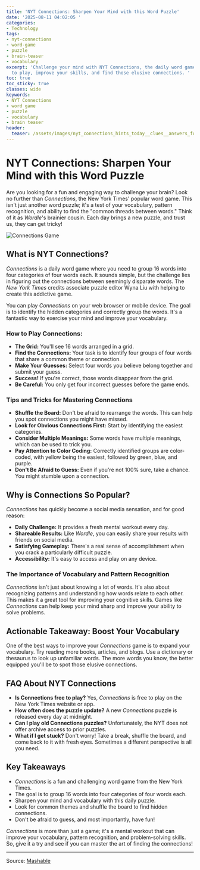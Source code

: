 ```yaml
---
title: 'NYT Connections: Sharpen Your Mind with this Word Puzzle'
date: '2025-08-11 04:02:05 '
categories:
- Technology
tags:
- nyt-connections
- word-game
- puzzle
- brain-teaser
- vocabulary
excerpt: 'Challenge your mind with NYT Connections, the daily word game! Learn how
  to play, improve your skills, and find those elusive connections. '
toc: true
toc_sticky: true
classes: wide
keywords:
- NYT Connections
- word game
- puzzle
- vocabulary
- brain teaser
header:
  teaser: /assets/images/nyt_connections_hints_today__clues__answers_for_au_20250811040205.jpg
---
```


# NYT Connections: Sharpen Your Mind with this Word Puzzle

Are you looking for a fun and engaging way to challenge your brain? Look no further than *Connections*, the New York Times' popular word game. This isn't just another word puzzle; it's a test of your vocabulary, pattern recognition, and ability to find the "common threads between words." Think of it as *Wordle*'s brainier cousin. Each day brings a new puzzle, and trust us, they can get tricky!

![Connections Game](https://helios-i.mashable.com/imagery/articles/051uV3j2vzWBirukfHX5pZN/hero-image.jpg)

## What is NYT Connections?

*Connections* is a daily word game where you need to group 16 words into four categories of four words each. It sounds simple, but the challenge lies in figuring out the connections between seemingly disparate words. The *New York Times* credits associate puzzle editor Wyna Liu with helping to create this addictive game.

You can play *Connections* on your web browser or mobile device. The goal is to identify the hidden categories and correctly group the words. It's a fantastic way to exercise your mind and improve your vocabulary.

### How to Play Connections:

*   **The Grid:** You'll see 16 words arranged in a grid.
*   **Find the Connections:** Your task is to identify four groups of four words that share a common theme or connection.
*   **Make Your Guesses:** Select four words you believe belong together and submit your guess.
*   **Success!** If you're correct, those words disappear from the grid.
*   **Be Careful:** You only get four incorrect guesses before the game ends.

### Tips and Tricks for Mastering Connections

*   **Shuffle the Board:** Don't be afraid to rearrange the words. This can help you spot connections you might have missed.
*   **Look for Obvious Connections First:** Start by identifying the easiest categories.
*   **Consider Multiple Meanings:** Some words have multiple meanings, which can be used to trick you.
*   **Pay Attention to Color Coding:** Correctly identified groups are color-coded, with yellow being the easiest, followed by green, blue, and purple.
*   **Don't Be Afraid to Guess:** Even if you're not 100% sure, take a chance. You might stumble upon a connection.

## Why is Connections So Popular?

*Connections* has quickly become a social media sensation, and for good reason:

*   **Daily Challenge:** It provides a fresh mental workout every day.
*   **Shareable Results:** Like *Wordle*, you can easily share your results with friends on social media.
*   **Satisfying Gameplay:** There's a real sense of accomplishment when you crack a particularly difficult puzzle.
*   **Accessibility:** It's easy to access and play on any device.

### The Importance of Vocabulary and Pattern Recognition

*Connections* isn't just about knowing a lot of words. It's also about recognizing patterns and understanding how words relate to each other. This makes it a great tool for improving your cognitive skills. Games like *Connections* can help keep your mind sharp and improve your ability to solve problems.

## Actionable Takeaway: Boost Your Vocabulary

One of the best ways to improve your *Connections* game is to expand your vocabulary. Try reading more books, articles, and blogs. Use a dictionary or thesaurus to look up unfamiliar words. The more words you know, the better equipped you'll be to spot those elusive connections.

## FAQ About NYT Connections

*   **Is Connections free to play?** Yes, *Connections* is free to play on the New York Times website or app.
*   **How often does the puzzle update?** A new *Connections* puzzle is released every day at midnight.
*   **Can I play old Connections puzzles?** Unfortunately, the NYT does not offer archive access to prior puzzles.
*   **What if I get stuck?** Don't worry! Take a break, shuffle the board, and come back to it with fresh eyes. Sometimes a different perspective is all you need.

## Key Takeaways

*   *Connections* is a fun and challenging word game from the New York Times.
*   The goal is to group 16 words into four categories of four words each.
*   Sharpen your mind and vocabulary with this daily puzzle.
*   Look for common themes and shuffle the board to find hidden connections.
*   Don't be afraid to guess, and most importantly, have fun!

*Connections* is more than just a game; it's a mental workout that can improve your vocabulary, pattern recognition, and problem-solving skills. So, give it a try and see if you can master the art of finding the connections!

---

Source: [Mashable](https://mashable.com/article/nyt-connections-hint-answer-today-august-11-2025)